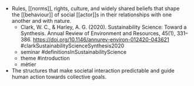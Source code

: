 - Rules, [[norms]], rights, culture, and widely shared beliefs that shape the [[behaviour]] of social [[actor]]s in their relationships with one another and with nature.
	- Clark, W. C., & Harley, A. G. (2020). Sustainability Science: Toward a Synthesis. Annual Review of Environment and Resources, 45(1), 331–386. https://doi.org/10.1146/annurev-environ-012420-043621
	  #clarkSustainabilityScienceSynthesis2020
	- seminar #definitionsInSustainabilityScience
	- theme #introduction
	- métier
- The structures that make societal interaction predictable and guide human action towards collective goals.